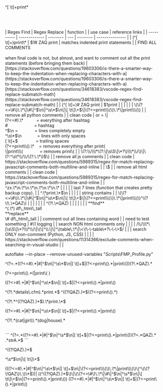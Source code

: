 ^[ \t]+print\*

<br>
<br>
<br>
| Regex Find | Regex Replace | function |  | use case | reference links |
| ---------- | ------------- | -------- | --- | -------- | --------------- |
| (^[ \t]+)print\* | $1# ZAQ print | matches indented print statements |  | FIND ALL COMMENTS<br><br>when final code is not, but almost, and want to comment out all the print statements (before bringing them back) | [https://stackoverflow.com/questions/19603306/is-there-a-smarter-way-to-keep-the-indentation-when-replacing-characters-with-a](https://stackoverflow.com/questions/19603306/is-there-a-smarter-way-to-keep-the-indentation-when-replacing-characters-with-a)<br>[https://stackoverflow.com/questions/34618383/vscode-regex-find-replace-submatch-math](https://stackoverflow.com/questions/34618383/vscode-regex-find-replace-submatch-math) |
| (^[ \t]+)# ZAQ print | $1print |  |  |  |  |
| \(\(?<=\#\)\.\*\|\#\|^$\n\|^\s\*$\n\|\[ \t\]\+$\|\(?<=print\\\(\)\.\*\|print\\\(\) |  | remove all python comments |  | clean code | or = \|<br>(?<=#).\*           = everything after hashtag<br>#                      = hashtag<br>^$\n =              = lines completely empty<br>^\s\*$\n             = lines with only spaces<br>[ \t]+$               = trailing spaces<br>(?<=print\\().\*    = removes everything after print(<br>\|print\\\(              = removes print\( |
| \(?:\\/\\\*\(?:\[\s\S\]\*?\)\\\*\\/\)\|\(?:^\s\*\\/\\/\(?:\.\*\)$\) |  | remove all js comments |  | clean code | https://stackoverflow.com/questions/5989315/regex-for-match-replacing-javascript-comments-both-multiline-and-inline |
| \<!--[\s\S]\*?-->$ |  | remove all html comments |  | clean code | https://stackoverflow.com/questions/5989315/regex-for-match-replacing-javascript-comments-both-multiline-and-inline |
| ^zx.\*\n.\*\n.\*\n.\*\n.\*\n.\* |  |  |  |  | last 7 lines (function that creates pretty backup copy). |
| ^.\*print.\*$\n |  |  |  |  | string contains |
| \(\(?<=\#\)\.\*\|\#\|^$\n\|^\s\*$\n\|\[ \t\]\+$\|\(?<=print\\\(\)\.\*\|print\\\(\)^\(?\!\.\*QAZ\) |  |  |  |  |  |
| ^(?!.\*QAZ) |  |  |  |  |  |
| **find**<br>^(.\*) df\_html\_tall<br>**replace**<br>\# df\_html\_tall |  | comment out all lines containing word |  | need to test something | #\1 logging |
| search NON html comments only |  |  |  | /\\/\\\*\[\s\S\]\*?\\\*\\/\|\(\[^\\:\]\|^\)table\.\*\|\<\!\-\-table\*?\-\-\>$/ |  |
| search ONLY non-comment (Python, JS, CSS) |  |  |  | https://stackoverflow.com/questions/11314366/exclude-comments-when-searching-in-visual-studio |  |

autoflake --in-place --remove-unused-variables "Scripts\FMP\_Profile.py"

^\(?=\.\*\(\(?<=\#\)\.\*\|\#\|^$\n\|^\s\*$\n\|\[ \t\]\+$\|\(?<=print\\\(\)\.\*\|print\\\(\)\)\(?\!\.\*QAZ\)\.\*

\(?<=print\\\(\)\.\*\(\|print\\\( \)

\(\(?<=\#\)\.\*\|\#\|^$\n\|^\s\*$\n\|\[ \t\]\+$\|\(?<=print\\\(\)\.\*\|print\\\(\)

^(?!.\*details\\.cfm).\*print.\*$
^((?!QAZ).)\*$((?<=print\\().\*)

^(?!.\*^((?!QAZ).)\*$).\*print.\*$

\(\(?<=\#\)\.\*\|\#\|^$\n\|^\s\*$\n\|\[ \t\]\+$\|\(?<=print\\\(\)\.\*\|print\\\(\)

^\(?\!\.\*\(cat\|girl\)\)\.\*\(dog\|house\)\.\*

<br>
```
^(?=.*((?<=#).*|#|^$\n|^\s*$\n|[ \t]+$|(?<=print\().*|print\())(?=.*QAZ).*
.*strA.*$
```

^((?!QAZ).)\*$

^\s\*$\n\|\[ \t\]\+$

\(\(\(?<=\#\)\.\*\|\#\|^$\n\|^\s\*$\n\|\[ \t\]\+$\n\|\(?<=print\\\(\)\.\*\|print\\\(\)\(^\(\(?\!QAZ\)\.\)\*$\)\)\| \(\(^\(\(?\!QAZ\)\.\)\*$\)\|\(\(?<=\#\)\.\*\|\#\|^$\n\|^\s\*$\n\|\[ \t\]\+$\n\|\(?<=print\\\(\)\.\*\|print\\\(\)\)
\(\(?<=\#\)\.\*\|\#\|^$\n\|^\s\*$\n\|\[ \t\]\+$\|\(?<=print\\\(\)\.\*\|print\\\(\)